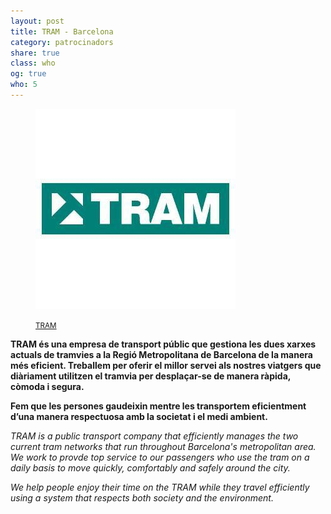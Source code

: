 ```yaml
---
layout: post
title: TRAM - Barcelona
category: patrocinadors
share: true
class: who
og: true
who: 5
---
```


<figure class="text-center">
	<img src="/public/img/tram-organitzadors-barcelona-digital-art.jpg" alt="TRAM - organitzadors de barcelona digital art" title="TRAM - organitzadors de barcelona digital art">
	<figcaption>
		<p><small><i class="fa fa-external-link"></i> <a href="http://www.tram.cat/" title="TRAM">TRAM</a></small></p>
	</figcaption>
</figure>

<!--more--> 

**TRAM és una empresa de transport públic que gestiona les dues xarxes actuals de tramvies a la Regió Metropolitana de Barcelona de la manera més eficient. Treballem per oferir el millor servei als nostres viatgers que diàriament utilitzen el tramvia per desplaçar-se de manera ràpida, còmoda i segura.**

**Fem que les persones gaudeixin mentre les transportem eficientment d’una manera respectuosa amb la societat i el medi ambient.**

*TRAM is a public transport company that efficiently manages the two current tram networks that run throughout Barcelona's metropolitan area. We work to provde top service to our passengers who use the tram on a daily basis to move quickly, comfortably and safely around the city.*

*We help people enjoy their time on the TRAM while they travel efficiently using a system that respects both society and the environment.*